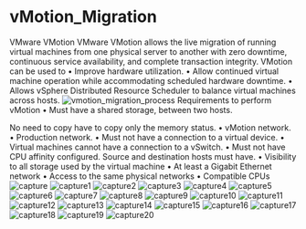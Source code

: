 # vMotion_Migration

VMware VMotion 
VMware VMotion allows the live migration of running virtual machines from one physical server to another with zero downtime, continuous service availability, and complete transaction integrity.
VMotion can be used to
•	Improve hardware utilization.
•	Allow continued virtual machine operation while accommodating scheduled hardware downtime. 
•	Allows vSphere Distributed Resource Scheduler to balance virtual machines across hosts.
![vmotion_migration_process](https://cloud.githubusercontent.com/assets/19299815/18391337/5086d682-76cb-11e6-8e40-149104a39530.jpg)
Requirements to perform vMotion
•	Must have a shared storage, between two hosts.

No need to copy have to copy only the memory status.
•	vMotion network.
•	Production network.
•	Must not have a connection to a virtual device.
•	Virtual machines cannot have a connection to a vSwitch.
•	Must not have CPU affinity configured.
Source and destination hosts must have.
•	Visibility to all storage used by the virtual machine
•	At least a Gigabit Ethernet network
•	Access to the same physical networks
•	Compatible CPUs 
![capture](https://cloud.githubusercontent.com/assets/19299815/18391371/6aa6a75e-76cb-11e6-9f2d-40839bbed543.JPG)
![capture1](https://cloud.githubusercontent.com/assets/19299815/18391372/6aa78b60-76cb-11e6-833d-ef1e1311f009.JPG)
![capture2](https://cloud.githubusercontent.com/assets/19299815/18391376/6ab5de18-76cb-11e6-9049-06cbc031ea1d.JPG)
![capture3](https://cloud.githubusercontent.com/assets/19299815/18391373/6aabaa2e-76cb-11e6-865c-84b07e736266.JPG)
![capture4](https://cloud.githubusercontent.com/assets/19299815/18391374/6aad09c8-76cb-11e6-80b1-a64c132293ca.JPG)
![capture5](https://cloud.githubusercontent.com/assets/19299815/18391375/6ab21e5e-76cb-11e6-95d5-2b3ed9fa859a.JPG)
![capture6](https://cloud.githubusercontent.com/assets/19299815/18391377/6ade244a-76cb-11e6-84e8-172e9038616d.JPG)
![capture7](https://cloud.githubusercontent.com/assets/19299815/18391378/6adf34c0-76cb-11e6-9d59-278ce9fca762.JPG)
![capture8](https://cloud.githubusercontent.com/assets/19299815/18391379/6ae63c20-76cb-11e6-9718-3c8920158988.JPG)
![capture9](https://cloud.githubusercontent.com/assets/19299815/18391380/6aea506c-76cb-11e6-9e0f-a1b0569b7e2b.JPG)
![capture10](https://cloud.githubusercontent.com/assets/19299815/18391382/6af53d60-76cb-11e6-9141-43658f05d3bc.JPG)
![capture11](https://cloud.githubusercontent.com/assets/19299815/18391381/6af010a6-76cb-11e6-94d0-6c7bad846f47.JPG)
![capture12](https://cloud.githubusercontent.com/assets/19299815/18391383/6b1562f2-76cb-11e6-8a08-907f1c8afd66.JPG)
![capture13](https://cloud.githubusercontent.com/assets/19299815/18391384/6b1794be-76cb-11e6-87d0-be25aa23738d.JPG)
![capture14](https://cloud.githubusercontent.com/assets/19299815/18391385/6b1ca53a-76cb-11e6-82cd-bff388af4514.JPG)
![capture15](https://cloud.githubusercontent.com/assets/19299815/18391386/6b247d46-76cb-11e6-8536-2bc95df09fcf.JPG)
![capture16](https://cloud.githubusercontent.com/assets/19299815/18391387/6b269c34-76cb-11e6-9b75-8d2f2101d83b.JPG)
![capture17](https://cloud.githubusercontent.com/assets/19299815/18391388/6b2e6360-76cb-11e6-8e3d-a8afcc608468.JPG)
![capture18](https://cloud.githubusercontent.com/assets/19299815/18391390/6b4c3e12-76cb-11e6-8d5b-6d5f1e9074a0.JPG)
![capture19](https://cloud.githubusercontent.com/assets/19299815/18391391/6b51d444-76cb-11e6-8ed7-6cc30a8861b5.JPG)
![capture20](https://cloud.githubusercontent.com/assets/19299815/18391392/6b590bba-76cb-11e6-803f-6f3a72273785.JPG)





















